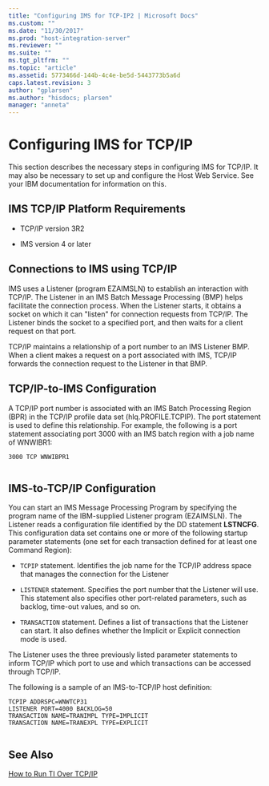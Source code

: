 ```yaml
---
title: "Configuring IMS for TCP-IP2 | Microsoft Docs"
ms.custom: ""
ms.date: "11/30/2017"
ms.prod: "host-integration-server"
ms.reviewer: ""
ms.suite: ""
ms.tgt_pltfrm: ""
ms.topic: "article"
ms.assetid: 5773466d-144b-4c4e-be5d-5443773b5a6d
caps.latest.revision: 3
author: "gplarsen"
ms.author: "hisdocs; plarsen"
manager: "anneta"
---
```

# Configuring IMS for TCP/IP
This section describes the necessary steps in configuring IMS for TCP/IP. It may also be necessary to set up and configure the Host Web Service. See your IBM documentation for information on this.  
  
## IMS TCP/IP Platform Requirements  
  
-   TCP/IP version 3R2  
  
-   IMS version 4 or later  
  
## Connections to IMS using TCP/IP  
 IMS uses a Listener (program EZAIMSLN) to establish an interaction with TCP/IP. The Listener in an IMS Batch Message Processing (BMP) helps facilitate the connection process. When the Listener starts, it obtains a socket on which it can "listen" for connection requests from TCP/IP. The Listener binds the socket to a specified port, and then waits for a client request on that port.  
  
 TCP/IP maintains a relationship of a port number to an IMS Listener BMP. When a client makes a request on a port associated with IMS, TCP/IP forwards the connection request to the Listener in that BMP.  
  
## TCP/IP-to-IMS Configuration  
 A TCP/IP port number is associated with an IMS Batch Processing Region (BPR) in the TCP/IP profile data set (hlq.PROFILE.TCPIP). The port statement is used to define this relationship. For example, the following is a port statement associating port 3000 with an IMS batch region with a job name of WNWIBR1:  
  
```  
3000 TCP WNWIBPR1  
  
```  
  
## IMS-to-TCP/IP Configuration  
 You can start an IMS Message Processing Program by specifying the program name of the IBM-supplied Listener program (EZAIMSLN). The Listener reads a configuration file identified by the DD statement **LSTNCFG**. This configuration data set contains one or more of the following startup parameter statements (one set for each transaction defined for at least one Command Region):  
  
-   `TCPIP` statement.  Identifies the job name for the TCP/IP address space that manages the connection for the Listener  
  
-   `LISTENER` statement.  Specifies the port number that the Listener will use. This statement also specifies other port-related parameters, such as backlog, time-out values, and so on.  
  
-   `TRANSACTION` statement.  Defines a list of transactions that the Listener can start. It also defines whether the Implicit or Explicit connection mode is used.  
  
 The Listener uses the three previously listed parameter statements to inform TCP/IP which port to use and which transactions can be accessed through TCP/IP.  
  
 The following is a sample of an IMS-to-TCP/IP host definition:  
  
```  
TCPIP ADDRSPC=WNWTCP31  
LISTENER PORT=4000 BACKLOG=50  
TRANSACTION NAME=TRANIMPL TYPE=IMPLICIT  
TRANSACTION NAME=TRANEXPL TYPE=EXPLICIT  
  
```  
  
## See Also  
 [How to Run TI Over TCP/IP](../core/how-to-run-ti-over-tcp-ip2.md)